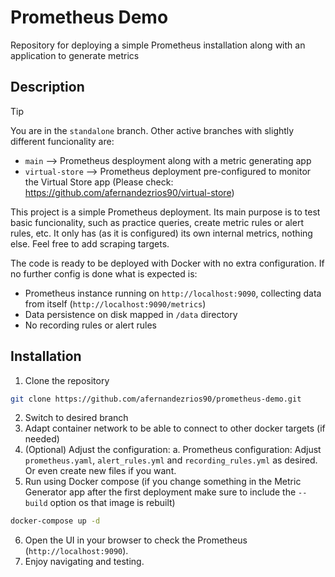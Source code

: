 # Prometheus Demo

Repository for deploying a simple Prometheus installation along with an application to generate metrics

## Description

> [!TIP]  
> You are in the `standalone` branch. Other active branches with slightly different funcionality are:
> - `main` --> Prometheus desployment along with a metric generating app 
> - `virtual-store` --> Prometheus deployment pre-configured to monitor the Virtual Store app (Please check: https://github.com/afernandezrios90/virtual-store)

This project is a simple Prometheus deployment. Its main purpose is to test basic funcionality, such as practice queries, create metric rules or alert rules, etc. It only has (as it is configured) its own internal metrics, nothing else. Feel free to add scraping targets.

The code is ready to be deployed with Docker with no extra configuration. If no further config is done what is expected is:
- Prometheus instance running on `http://localhost:9090`, collecting data from itself (`http://localhost:9090/metrics`)
- Data persistence on disk mapped in `/data` directory
- No recording rules or alert rules

## Installation

1. Clone the repository
```bash
git clone https://github.com/afernandezrios90/prometheus-demo.git
```
2. Switch to desired branch
3. Adapt container network to be able to connect to other docker targets (if needed)
4. (Optional) Adjust the configuration:
	a. Prometheus configuration: Adjust `prometheus.yaml`, `alert_rules.yml` and `recording_rules.yml` as desired. Or even create new files if you want.
5. Run using Docker compose (if you change something in the Metric Generator app after the first deployment make sure to include the `--build` option os that image is rebuilt)
```bash
docker-compose up -d
```
6. Open the UI in your browser to check the Prometheus (`http://localhost:9090`).
7. Enjoy navigating and testing.